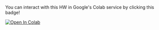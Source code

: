 You can interact with this HW in Google's Colab service by clicking this badge!

[![Open In Colab](https://colab.research.google.com/assets/colab-badge.svg)](https://colab.research.google.com/github/diego898/cs3262-f22/blob/main/notebooks/HW0/HW0.ipynb)